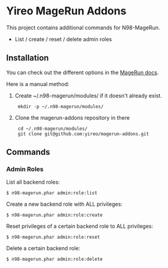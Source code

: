 Yireo MageRun Addons
====================
This project contains additional commands for N98-MageRun.

* List / create / reset / delete admin roles

Installation
------------
You can check out the different options in the [MageRun docs](http://magerun.net/introducting-the-new-n98-magerun-module-system/).

Here is a manual method:

1. Create ~/.n98-magerun/modules/ if it doesn't already exist.

        mkdir -p ~/.n98-magerun/modules/

2. Clone the magerun-addons repository in there

        cd ~/.n98-magerun/modules/
        git clone git@github.com:yireo/magerun-addons.git

Commands
--------

### Admin Roles ###

List all backend roles:

    $ n98-magerun.phar admin:role:list

Create a new backend role with ALL privileges:
    
    $ n98-magerun.phar admin:role:create

Reset privileges of a certain backend role to ALL privileges:

    $ n98-magerun.phar admin:role:reset

Delete a certain backend role:

    $ n98-magerun.phar admin:role:delete

